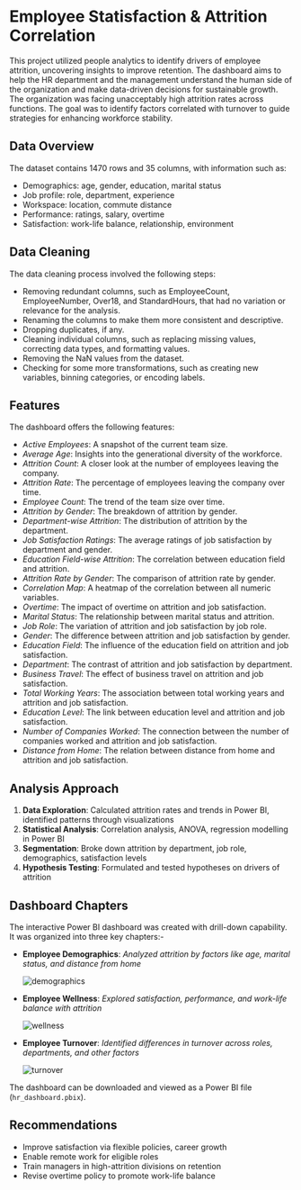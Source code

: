 # Employee Statisfaction & Attrition Correlation
This project utilized people analytics to identify drivers of employee attrition, uncovering insights to improve retention. The dashboard aims to help the HR department and the management understand the human side of the organization and make data-driven decisions for sustainable growth.
The organization was facing unacceptably high attrition rates across functions. The goal was to identify factors correlated with turnover to guide strategies for enhancing workforce stability.

## Data Overview
The dataset contains 1470 rows and 35 columns, with information such as: 
- Demographics: age, gender, education, marital status  
- Job profile: role, department, experience
- Workspace: location, commute distance
- Performance: ratings, salary, overtime 
- Satisfaction: work-life balance, relationship, environment

## Data Cleaning
The data cleaning process involved the following steps:
- Removing redundant columns, such as EmployeeCount, EmployeeNumber, Over18, and StandardHours, that had no variation or relevance for the analysis.
- Renaming the columns to make them more consistent and descriptive.
- Dropping duplicates, if any.
- Cleaning individual columns, such as replacing missing values, correcting data types, and formatting values.
- Removing the NaN values from the dataset.
- Checking for some more transformations, such as creating new variables, binning categories, or encoding labels.

## Features
The dashboard offers the following features:
- *Active Employees*: A snapshot of the current team size.
- *Average Age*: Insights into the generational diversity of the workforce.
- *Attrition Count*: A closer look at the number of employees leaving the company.
- *Attrition Rate*: The percentage of employees leaving the company over time.
- *Employee Count*: The trend of the team size over time.
- *Attrition by Gender*: The breakdown of attrition by gender.
- *Department-wise Attrition*: The distribution of attrition by the department.
- *Job Satisfaction Ratings*: The average ratings of job satisfaction by department and gender.
- *Education Field-wise Attrition*: The correlation between education field and attrition.
- *Attrition Rate by Gender*: The comparison of attrition rate by gender.
- *Correlation Map*: A heatmap of the correlation between all numeric variables.
- *Overtime*: The impact of overtime on attrition and job satisfaction.
- *Marital Status*: The relationship between marital status and attrition.
- *Job Role*: The variation of attrition and job satisfaction by job role.
- *Gender*: The difference between attrition and job satisfaction by gender.
- *Education Field*: The influence of the education field on attrition and job satisfaction.
- *Department*: The contrast of attrition and job satisfaction by department.
- *Business Travel*: The effect of business travel on attrition and job satisfaction.
- *Total Working Years*: The association between total working years and attrition and job satisfaction.
- *Education Level*: The link between education level and attrition and job satisfaction.
- *Number of Companies Worked*: The connection between the number of companies worked and attrition and job satisfaction.
- *Distance from Home*: The relation between distance from home and attrition and job satisfaction.

## Analysis Approach
1. **Data Exploration**: Calculated attrition rates and trends in Power BI, identified patterns through visualizations
2. **Statistical Analysis**: Correlation analysis, ANOVA, regression modelling in Power BI 
3. **Segmentation**: Broke down attrition by department, job role, demographics, satisfaction levels 
4. **Hypothesis Testing**: Formulated and tested hypotheses on drivers of attrition

## Dashboard Chapters
The interactive Power BI dashboard was created with drill-down capability. It was organized into three key chapters:-
- **Employee Demographics**: *Analyzed attrition by factors like age, marital status, and distance from home*
  
   ![demographics](https://github.com/kalra-muskan/employee-attrition/assets/142618498/878a7479-1f26-4a1c-a04c-8aa93ad302ec)
  
- **Employee Wellness**: *Explored satisfaction, performance, and work-life balance with attrition*
  
  ![wellness](https://github.com/kalra-muskan/employee-attrition/assets/142618498/3eb1e949-685e-43fe-96f3-1e3640b82d16)
  
- **Employee Turnover**: *Identified differences in turnover across roles, departments, and other factors*
  
   ![turnover](https://github.com/kalra-muskan/employee-attrition/assets/142618498/79cfb96d-4964-4d8e-9fa2-d493c38b0555)
 

The dashboard can be downloaded and viewed as a Power BI file (`hr_dashboard.pbix`).
      
## Recommendations
- Improve satisfaction via flexible policies, career growth  
- Enable remote work for eligible roles
- Train managers in high-attrition divisions on retention  
- Revise overtime policy to promote work-life balance

